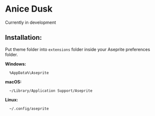 # Anice Dusk
Currently in development

## Installation:
Put theme folder into `extensions` folder inside your Aseprite preferences folder.

**Windows:**
```
  %AppData%\Aseprite
```

**macOS:**
```
  ~/Library/Application Support/Aseprite
```

**Linux:**
```
  ~/.config/aseprite
```

